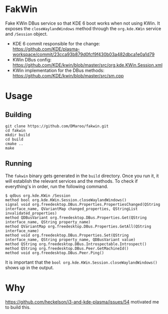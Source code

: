# FakWin

Fake KWin DBus service so that KDE 6 boot works when not using KWin. It exposes the `closeWaylandWindows` method through the `org.kde.KWin` service and `/Session` object.

 - KDE 6 commit responsible for the change: https://github.com/KDE/plasma-workspace/commit/23cca93b879d0fcf9f430b03a482dbca1e0a1d79
 - KWin DBus config: https://github.com/KDE/kwin/blob/master/src/org.kde.KWin.Session.xml
 - KWin implementation for the DBus methods: https://github.com/KDE/kwin/blob/master/src/sm.cpp

# Usage

## Building

```
git clone https://github.com/DMaroo/fakwin.git
cd fakwin
mkdir build
cd build
cmake ..
make
```

## Running

The `fakwin` binary gets generated in the `build` directory. Once you run it, it will establish the relevant services and the methods. To check if everything's in order, run the following command.

```
$ qdbus org.kde.KWin /Session
method bool org.kde.KWin.Session.closeWaylandWindows()
signal void org.freedesktop.DBus.Properties.PropertiesChanged(QString interface_name, QVariantMap changed_properties, QStringList invalidated_properties)
method QDBusVariant org.freedesktop.DBus.Properties.Get(QString interface_name, QString property_name)
method QVariantMap org.freedesktop.DBus.Properties.GetAll(QString interface_name)
method void org.freedesktop.DBus.Properties.Set(QString interface_name, QString property_name, QDBusVariant value)
method QString org.freedesktop.DBus.Introspectable.Introspect()
method QString org.freedesktop.DBus.Peer.GetMachineId()
method void org.freedesktop.DBus.Peer.Ping()
```

It is important that the `bool org.kde.KWin.Session.closeWaylandWindows()` shows up in the output.

# Why

https://github.com/heckelson/i3-and-kde-plasma/issues/54 motivated me to build this.
